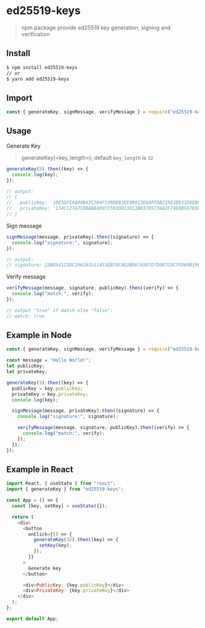 # ed25519-keys

> npm package provide ed25519 key generation, signing and verification

## Install

```sh
$ npm install ed25519-keys
// or
$ yarn add ed25519-keys
```

## Import

```javascript
const { generateKey, signMessage, verifyMessage } = require("ed25519-keys");
```

## Usage

Generate Key

> generateKey(<key_length>); default `key_length` is `32`

```javascript
generateKey(5).then((key) => {
  console.log(key);
});

// output:
// {
//   publicKey: '10E5DFEA8A0B47C2B4F339DEB3EE0B013EA0FFDB235E2BD33D8DBF066D96A1CE',
//   privateKey: '134C127A7CDBADB4D9CF503D013812B83795736A2F74E8BFD7658C5CF6EA23530294D8'
// }
```

Sign message

```javascript
signMessage(message, privateKey).then((signature) => {
  console.log("signature:", signature);
});

// output:
// signature: 23BD541CDDC296183511453EB70CAD2BD674507D7D087CDC7FD69B19BAC8149FB09F7E9EF1AFFD34EC425FC3FD7C2E86E6E5B2AD73419156987A9836BC50CB0B
```

Verify message

```javascript
verifyMessage(message, signature, publicKey).then((verify) => {
  console.log("match:", verify);
});

// output "true" if match else "false":
// match: true
```

## Example in Node

```javascript
const { generateKey, signMessage, verifyMessage } = require("ed25519-keys");

const message = "Hello World!";
let publicKey;
let privateKey;

generateKey(5).then((key) => {
  publicKey = key.publicKey;
  privateKey = key.privateKey;
  console.log(key);

  signMessage(message, privateKey).then((signature) => {
    console.log("signature:", signature);

    verifyMessage(message, signature, publicKey).then((verify) => {
      console.log("match:", verify);
    });
  });
});
```

## Example in React

```javascript
import React, { useState } from "react";
import { generateKey } from "ed25519-keys";

const App = () => {
  const [key, setKey] = useState({});

  return (
    <div>
      <button
        onClick={() => {
          generateKey(32).then((key) => {
            setKey(key);
          });
        }}
      >
        Generate key
      </button>

      <div>PublicKey: {key.publicKey}</div>
      <div>PrivateKey: {key.privateKey}</div>
    </div>
  );
};

export default App;
```
